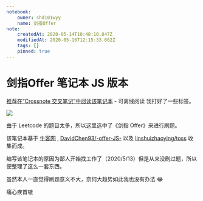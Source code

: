 ```yaml
---
notebook:
    owner: shd101wyy
    name: 剑指Offer
note:
    createdAt: 2020-05-14T10:48:10.847Z
    modifiedAt: 2020-05-16T12:15:33.662Z
    tags: []
    pinned: true
---
```


# 剑指Offer 笔记本 JS 版本
[推荐在“Crossnote 交叉笔记”中阅读该笔记本](https://crossnote.app/?repo=https%3A%2F%2Fgithub.com%2Fshd101wyy%2Fjianzhi-offer-js.git&branch=master&filePath=README.md)    - 可离线阅读
我打好了一些标签。  
<!-- @crossnote.comment "id":"73ca1ec2-3416-437d-8b68-4379712c32b2" --> 
![](https://pic4.zhimg.com/80/v2-a4e106376af1ee92be62675511e848d3_1440w.jpg)

由于 Leetcode 的题目太多，所以这里选中了《剑指 Offer》来进行刷题。

该笔记本基于 [牛客网](https://www.nowcoder.com/ta/coding-interviews?asc=true&order=difficulty) , [DavidChen93/-offer-JS-](https://github.com/DavidChen93/-offer-JS-) 以及 [linshuizhaoying/toss](https://github.com/linshuizhaoying/toss) 收集而成。  

编写该笔记本的原因为鄙人开始找工作了（2020/5/13）但是从来没刷过题，所以便整理了这么一套东西。  

虽然本人一直觉得刷题意义不大，奈何大趋势如此我也没有办法 :joy:   

痛心疾首嗷

